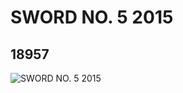 # SWORD NO. 5  2015
## 18957
![SWORD NO. 5  2015](https://lc-www-live-s.legocdn.com/media/bricks/5/2/6109346.jpg)